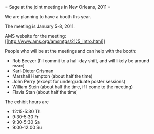 = Sage at the joint meetings in New Orleans, 2011 =

We are planning to have a booth this year.  

The meeting is January 5-8, 2011.

AMS website for the meeting: [[http://www.ams.org/amsmtgs/2125_intro.html]]

People who will be at the meetings and can help with the booth:

 * Rob Beezer  (I'll commit to a half-day shift, and will likely be around more)
 * Karl-Dieter Crisman
 * Marshall Hampton (about half the time)
 * John Perry (except for undergraduate poster sessions)
 * William Stein (about half the time, if I come to the meeting)
 * Flavia Stan (about half the time)

The exhibit hours are

 * 12:15-5:30 Th
 * 9:30-5:30 Fr 
 * 9:30-5:30 Sa 
 * 9:00-12:00 Su
